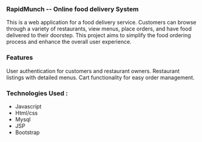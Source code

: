 ### RapidMunch -- Online food delivery System
 This is a web application for a food delivery service. Customers can browse through a variety of restaurants, view menus, place orders, and have food delivered to their doorstep. This project aims to simplify the food ordering process and enhance the overall user experience.

### Features
User authentication for customers and restaurant owners.
Restaurant listings with detailed menus.
Cart functionality for easy order management.

### Technologies Used :
- Javascript
- Html/css
- Mysql
- JSP
- Bootstrap
